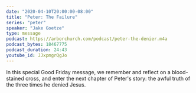 ```yaml
---
date: "2020-04-10T20:00:00-08:00"
title: "Peter: The Failure"
series: "peter"
speaker: "Jake Goetze"
type: message
podcast: https://arborchurch.com/podcast/peter-the-denier.m4a
podcast_bytes: 18467775
podcast_duration: 24:43
youtube_id: JJxpmgrQgJo
---
```


In this special Good Friday message, we remember and reflect on a blood-stained cross, and enter the next chapter of Peter's story: the awful truth of the three times he denied Jesus.
